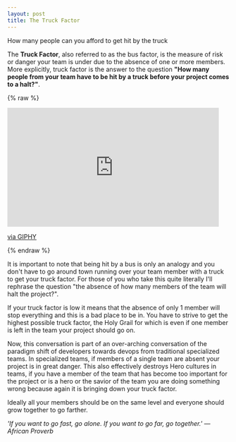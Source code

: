 ```yaml
---
layout: post
title: The Truck Factor
---
```

<div class='message'>
How many people can you afford to get hit by the truck
</div>

The **Truck Factor**, also referred to as the bus factor, is the measure of risk or danger your team is under due to the absence of one or more members. More explicitly, truck factor is the answer to the question **"How many people from your team have to be hit by a truck before your project comes to a halt?"**.

{% raw %}
<iframe src="https://giphy.com/embed/OZgiwG8BySCHK" width="480" height="270" frameBorder="0" class="giphy-embed" allowFullScreen></iframe><p><a href="https://giphy.com/gifs/yeah-hell-OZgiwG8BySCHK">via GIPHY</a></p>
{% endraw %}

It is important to note that being hit by a bus is only an analogy and you don't have to go around town running over your team member with a truck to get your truck factor. For those of you who take this quite literally I'll rephrase the question "the absence of how many members of the team will halt the project?".

If your truck factor is low it means that the absence of only 1 member will stop everything and this is a bad place to be in. You have to strive to get the highest possible truck factor, the Holy Grail for which is even if one member is left in the team your project should go on.

Now, this conversation is part of an over-arching conversation of the paradigm shift of developers towards devops from traditional specialized teams. In specialized teams, if members of a single team are absent your project is in great danger. This also effectively destroys Hero cultures in teams, if you have a member of the team that has become too important for the project or is a hero or the savior of the team you are doing something wrong because again it is bringing down your truck factor.

Ideally all your members should be on the same level and everyone should grow together to go farther.

<cite> 'If you want to go fast, go alone. If you want to go far, go together.'
— African Proverb </cite>
